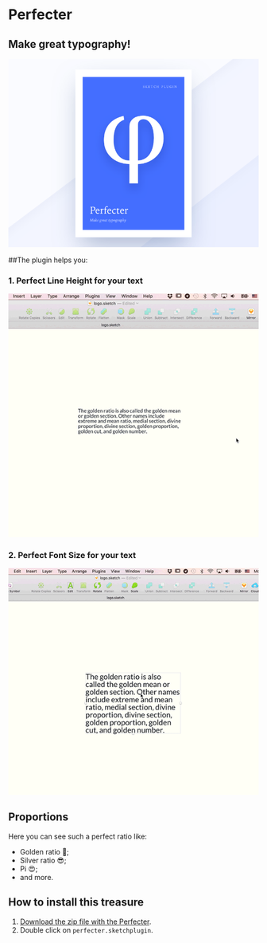 # Perfecter

## Make great typography!

![Perfecter logo](/perfecter.png)

##The plugin helps you:

### 1. Perfect Line Height for your text

![A perfect line height](/line-height.gif)

### 2. Perfect Font Size for your text

![Perfect Font Size](/font-size.gif)

## Proportions
Here you can see such a perfect ratio like:
* Golden ratio 💪;
* Silver ratio 😎;
* Pi 😍;
* and more.

## How to install this treasure
1. [Download the zip file with the Perfecter](https://github.com/Volorf/Perfecter/archive/master.zip).
2. Double click on `perfecter.sketchplugin`.
